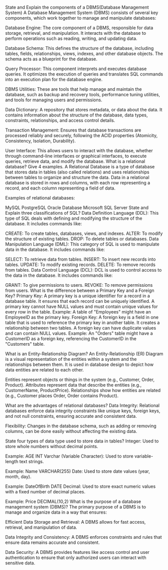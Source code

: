 State and Explain the components of a DBMS(Database Management System)
A Database Management System (DBMS) consists of several key components, which work together to manage and manipulate databases:

Database Engine: The core component of a DBMS, responsible for data storage, retrieval, and manipulation. It interacts with the database to perform operations such as reading, writing, and updating data.

Database Schema: This defines the structure of the database, including tables, fields, relationships, views, indexes, and other database objects. The schema acts as a blueprint for the database.

Query Processor: This component interprets and executes database queries. It optimizes the execution of queries and translates SQL commands into an execution plan for the database engine.

DBMS Utilities: These are tools that help manage and maintain the database, such as backup and recovery tools, performance tuning utilities, and tools for managing users and permissions.

Data Dictionary: A repository that stores metadata, or data about the data. It contains information about the structure of the database, data types, constraints, relationships, and access control details.

Transaction Management: Ensures that database transactions are processed reliably and securely, following the ACID properties (Atomicity, Consistency, Isolation, Durability).

User Interface: This allows users to interact with the database, whether through command-line interfaces or graphical interfaces, to execute queries, retrieve data, and modify the database.
What is a relational database? Give 4 examples.
A Relational Database is a type of database that stores data in tables (also called relations) and uses relationships between tables to organize and structure the data. Data in a relational database is stored in rows and columns, with each row representing a record, and each column representing a field of data.

Examples of relational databases:

MySQL
PostgreSQL
Oracle Database
Microsoft SQL Server
State and Explain three classifications of SQL?
Data Definition Language (DDL): This type of SQL deals with defining and modifying the structure of the database. It includes commands like:

CREATE: To create tables, databases, views, and indexes.
ALTER: To modify the structure of existing tables.
DROP: To delete tables or databases.
Data Manipulation Language (DML): This category of SQL is used to manipulate data in the database. It includes commands like:

SELECT: To retrieve data from tables.
INSERT: To insert new records into tables.
UPDATE: To modify existing records.
DELETE: To remove records from tables.
Data Control Language (DCL): DCL is used to control access to the data in the database. It includes commands like:

GRANT: To give permissions to users.
REVOKE: To remove permissions from users.
What is the difference between a Primary Key and a Foreign Key?
Primary Key: A primary key is a unique identifier for a record in a database table. It ensures that each record can be uniquely identified. A primary key cannot have NULL values and must contain unique values for every row in the table.
Example: A table of "Employees" might have an EmployeeID as the primary key.
Foreign Key: A foreign key is a field in one table that is used to reference the primary key in another table. It creates a relationship between two tables. A foreign key can have duplicate values and can contain NULL values.
Example: An "Orders" table might have a CustomerID as a foreign key, referencing the CustomerID in the "Customers" table.

What is an Entity-Relationship Diagram?
An Entity-Relationship (ER) Diagram is a visual representation of the entities within a system and the relationships between them. It is used in database design to depict how data entities are related to each other.

Entities represent objects or things in the system (e.g., Customer, Order, Product).
Attributes represent data that describe the entities (e.g., CustomerName, ProductPrice).
Relationships show how entities are related (e.g., Customer places Order, Order contains Product).

What are the advantages of relational databases?
Data Integrity: Relational databases enforce data integrity constraints like unique keys, foreign keys, and not null constraints, ensuring accurate and consistent data.

Flexibility: Changes in the database schema, such as adding or removing columns, can be done easily without affecting the existing data.


State four types of data type used to store data in tables?
Integer: Used to store whole numbers without decimal points.

Example: AGE INT
Varchar (Variable Character): Used to store variable-length text strings.

Example: Name VARCHAR(255)
Date: Used to store date values (year, month, day).

Example: DateOfBirth DATE
Decimal: Used to store exact numeric values with a fixed number of decimal places.

Example: Price DECIMAL(10,2)
What is the purpose of a database management system (DBMS)?
The primary purpose of a DBMS is to manage and organize data in a way that ensures:

Efficient Data Storage and Retrieval: A DBMS allows for fast access, retrieval, and manipulation of data.

Data Integrity and Consistency: A DBMS enforces constraints and rules that ensure data remains accurate and consistent.

Data Security: A DBMS provides features like access control and user authentication to ensure that only authorized users can interact with sensitive data.
